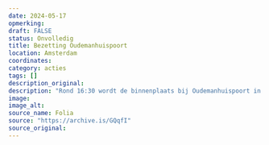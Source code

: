 ```yaml
---
date: 2024-05-17
opmerking: 
draft: FALSE
status: Onvolledig
title: Bezetting Oudemanhuispoort
location: Amsterdam
coordinates: 
category: acties
tags: []
description_original: 
description: "Rond 16:30 wordt de binnenplaats bij Oudemanhuispoort in Amsterdam bezet. Een groep van zo'n vijftig demonstranten zet tenten op en hangt een vlag om het standbeeld van Minerva. De politie ontruimt de bezetting met gebruik van pepperspray binnen het uur."
image: 
image_alt: 
source_name: Folia
source: "https://archive.is/GQqfI"
source_original: 
---
```

